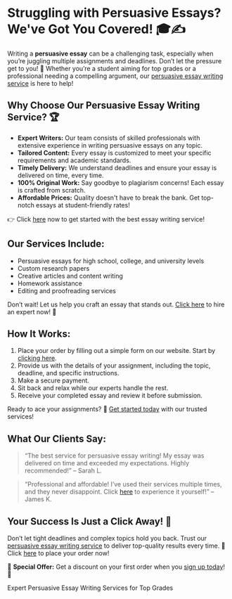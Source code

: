 <h1>Struggling with Persuasive Essays? We've Got You Covered! 🎓✍️</h1>

<p>Writing a <strong>persuasive essay</strong> can be a challenging task, especially when you’re juggling multiple assignments and deadlines. Don’t let the pressure get to you! 🌟 Whether you’re a student aiming for top grades or a professional needing a compelling argument, our <a href="https://tinyurl.com/topessay?keyword=persuasive+essay+writing">persuasive essay writing service</a> is here to help!</p>

<h2>Why Choose Our Persuasive Essay Writing Service? 🏆</h2>

<ul>
    <li><strong>Expert Writers:</strong> Our team consists of skilled professionals with extensive experience in writing persuasive essays on any topic.</li>
    <li><strong>Tailored Content:</strong> Every essay is customized to meet your specific requirements and academic standards.</li>
    <li><strong>Timely Delivery:</strong> We understand deadlines and ensure your essay is delivered on time, every time.</li>
    <li><strong>100% Original Work:</strong> Say goodbye to plagiarism concerns! Each essay is crafted from scratch.</li>
    <li><strong>Affordable Prices:</strong> Quality doesn't have to break the bank. Get top-notch essays at student-friendly rates!</li>
</ul>

<p>👉 Click <a href="https://tinyurl.com/topessay?keyword=persuasive+essay+writing">here</a> now to get started with the best essay writing service!</p>

<h2>Our Services Include:</h2>
<ul>
    <li>Persuasive essays for high school, college, and university levels</li>
    <li>Custom research papers</li>
    <li>Creative articles and content writing</li>
    <li>Homework assistance</li>
    <li>Editing and proofreading services</li>
</ul>

<p>Don’t wait! Let us help you craft an essay that stands out. <a href="https://tinyurl.com/topessay?keyword=persuasive+essay+writing">Click here</a> to hire an expert now! 🚀</p>

<h2>How It Works:</h2>
<ol>
    <li>Place your order by filling out a simple form on our website. Start by <a href="https://tinyurl.com/topessay?keyword=persuasive+essay+writing">clicking here</a>.</li>
    <li>Provide us with the details of your assignment, including the topic, deadline, and specific instructions.</li>
    <li>Make a secure payment.</li>
    <li>Sit back and relax while our experts handle the rest.</li>
    <li>Receive your completed essay and review it before submission.</li>
</ol>

<p>Ready to ace your assignments? 🌟 <a href="https://tinyurl.com/topessay?keyword=persuasive+essay+writing">Get started today</a> with our trusted services!</p>

<h2>What Our Clients Say:</h2>
<blockquote>
    <p>“The best service for persuasive essay writing! My essay was delivered on time and exceeded my expectations. Highly recommended!” – Sarah L.</p>
</blockquote>
<blockquote>
    <p>“Professional and affordable! I’ve used their services multiple times, and they never disappoint. Click <a href="https://tinyurl.com/topessay?keyword=persuasive+essay+writing">here</a> to experience it yourself!” – James K.</p>
</blockquote>

<h2>Your Success Is Just a Click Away! 🚀</h2>
<p>Don’t let tight deadlines and complex topics hold you back. Trust our <a href="https://tinyurl.com/topessay?keyword=persuasive+essay+writing">persuasive essay writing service</a> to deliver top-quality results every time. 🌟 Click <a href="https://tinyurl.com/topessay?keyword=persuasive+essay+writing">here</a> to place your order now!</p>

<p>🎉 <strong>Special Offer:</strong> Get a discount on your first order when you <a href="https://tinyurl.com/topessay?keyword=persuasive+essay+writing">sign up today</a>! 🎉</p>
Expert Persuasive Essay Writing Services for Top Grades
